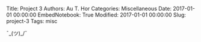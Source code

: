 Title: Project 3
Authors: Au T. Hor
Categories: Miscellaneous
Date: 2017-01-01 00:00:00
EmbedNotebook: True
Modified: 2017-01-01 00:00:00
Slug: project-3
Tags: misc

¯\_(ツ)_/¯